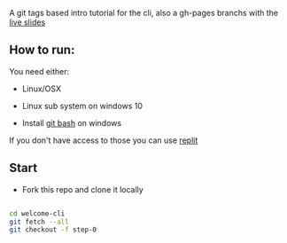 
A git tags based intro tutorial for the cli, also a gh-pages branchs with the [live slides](http://alonisser.github.io/welcome-cli)

## How to run:

You need either:

* Linux/OSX

* Linux sub system on windows 10

* Install [git bash](https://gitforwindows.org/) on windows

If you don't have access to those you can use [replit](https://repl.it/@alonisser/welcome-cli#.replit)

## Start

* Fork this repo and clone it locally

```bash

cd welcome-cli
git fetch --all
git checkout -f step-0
```

